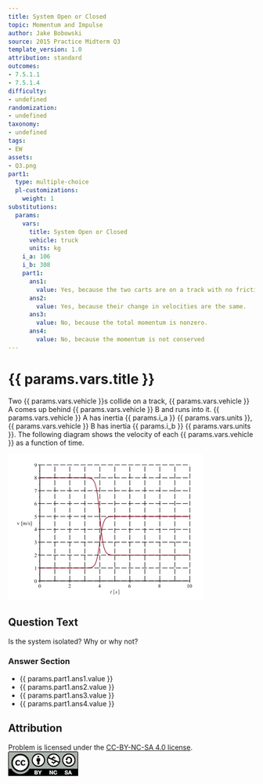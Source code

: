 ```yaml
---
title: System Open or Closed
topic: Momentum and Impulse
author: Jake Bobowski
source: 2015 Practice Midterm Q3
template_version: 1.0
attribution: standard
outcomes:
- 7.5.1.1
- 7.5.1.4
difficulty:
- undefined
randomization:
- undefined
taxonomy:
- undefined
tags:
- EW
assets:
- Q3.png
part1:
  type: multiple-choice
  pl-customizations:
    weight: 1
substitutions:
  params:
    vars:
      title: System Open or Closed
      vehicle: truck
      units: kg
    i_a: 106
    i_b: 308
    part1:
      ans1:
        value: Yes, because the two carts are on a track with no friction.
      ans2:
        value: Yes, because their change in velocities are the same.
      ans3:
        value: No, because the total momentum is nonzero.
      ans4:
        value: No, because the momentum is not conserved
---
```

# {{ params.vars.title }}
Two {{ params.vars.vehicle }}s collide on a track, {{ params.vars.vehicle }}  A comes up behind {{ params.vars.vehicle }}  B and runs into it.
{{ params.vars.vehicle }} A has inertia {{ params.i_a }} {{ params.vars.units }}, {{ params.vars.vehicle }} B has inertia {{ params.i_b }} {{ params.vars.units }}.
The following diagram shows the velocity of each {{ params.vars.vehicle }} as a function of time.

![A velocity versus time graph where {{ params.vars.vehicle }} A has an initial velocity of 8 meters per second and {{ params.vars.vehicle }} B has an initial velocity of 1 meter per second. The two {{ params.vars.vehicle }}s collide at around 4 seconds. The velocity of {{ params.vars.vehicle }} A decreases to 2 meters per second and the velocity of {{ params.vars.vehicle }} B increases to 5 meters per second.](Q3.png)

## Question Text

Is the system isolated? Why or why not?

### Answer Section

- {{ params.part1.ans1.value }}
- {{ params.part1.ans2.value }}
- {{ params.part1.ans3.value }}
- {{ params.part1.ans4.value }}

## Attribution

Problem is licensed under the [CC-BY-NC-SA 4.0 license](https://creativecommons.org/licenses/by-nc-sa/4.0/).<br> ![The Creative Commons 4.0 license requiring attribution-BY, non-commercial-NC, and share-alike-SA license.](https://raw.githubusercontent.com/firasm/bits/master/by-nc-sa.png)